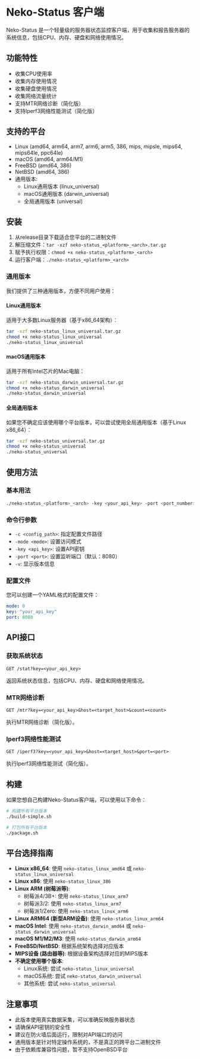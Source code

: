# Neko-Status 客户端

Neko-Status 是一个轻量级的服务器状态监控客户端，用于收集和报告服务器的系统信息，包括CPU、内存、硬盘和网络使用情况。

## 功能特性

- 收集CPU使用率
- 收集内存使用情况
- 收集硬盘使用情况
- 收集网络流量统计
- 支持MTR网络诊断（简化版）
- 支持Iperf3网络性能测试（简化版）

## 支持的平台

- Linux (amd64, arm64, arm7, arm6, arm5, 386, mips, mipsle, mips64, mips64le, ppc64le)
- macOS (amd64, arm64/M1)
- FreeBSD (amd64, 386)
- NetBSD (amd64, 386)
- 通用版本:
  - Linux通用版本 (linux_universal)
  - macOS通用版本 (darwin_universal)
  - 全局通用版本 (universal)

## 安装

1. 从release目录下载适合您平台的二进制文件
2. 解压缩文件：`tar -xzf neko-status_<platform>_<arch>.tar.gz`
3. 赋予执行权限：`chmod +x neko-status_<platform>_<arch>`
4. 运行客户端：`./neko-status_<platform>_<arch>`

### 通用版本

我们提供了三种通用版本，方便不同用户使用：

#### Linux通用版本

适用于大多数Linux服务器（基于x86_64架构）：

```bash
tar -xzf neko-status_linux_universal.tar.gz
chmod +x neko-status_linux_universal
./neko-status_linux_universal
```

#### macOS通用版本

适用于所有Intel芯片的Mac电脑：

```bash
tar -xzf neko-status_darwin_universal.tar.gz
chmod +x neko-status_darwin_universal
./neko-status_darwin_universal
```

#### 全局通用版本

如果您不确定应该使用哪个平台版本，可以尝试使用全局通用版本（基于Linux x86_64）：

```bash
tar -xzf neko-status_universal.tar.gz
chmod +x neko-status_universal
./neko-status_universal
```

## 使用方法

### 基本用法

```bash
./neko-status_<platform>_<arch> -key <your_api_key> -port <port_number>
```

### 命令行参数

- `-c <config_path>`: 指定配置文件路径
- `-mode <mode>`: 设置访问模式
- `-key <api_key>`: 设置API密钥
- `-port <port>`: 设置监听端口（默认：8080）
- `-v`: 显示版本信息

### 配置文件

您可以创建一个YAML格式的配置文件：

```yaml
mode: 0
key: "your_api_key"
port: 8080
```

## API接口

### 获取系统状态

```
GET /stat?key=<your_api_key>
```

返回系统状态信息，包括CPU、内存、硬盘和网络使用情况。

### MTR网络诊断

```
GET /mtr?key=<your_api_key>&host=<target_host>&count=<count>
```

执行MTR网络诊断（简化版）。

### Iperf3网络性能测试

```
GET /iperf3?key=<your_api_key>&host=<target_host>&port=<port>
```

执行Iperf3网络性能测试（简化版）。

## 构建

如果您想自己构建Neko-Status客户端，可以使用以下命令：

```bash
# 构建所有平台版本
./build-simple.sh

# 打包所有平台版本
./package.sh
```

## 平台选择指南

- **Linux x86_64**: 使用 `neko-status_linux_amd64` 或 `neko-status_linux_universal`
- **Linux x86**: 使用 `neko-status_linux_386`
- **Linux ARM (树莓派等)**: 
  - 树莓派4/3B+: 使用 `neko-status_linux_arm7`
  - 树莓派3/2: 使用 `neko-status_linux_arm7`
  - 树莓派1/Zero: 使用 `neko-status_linux_arm6`
- **Linux ARM64 (新型ARM设备)**: 使用 `neko-status_linux_arm64`
- **macOS Intel**: 使用 `neko-status_darwin_amd64` 或 `neko-status_darwin_universal`
- **macOS M1/M2/M3**: 使用 `neko-status_darwin_arm64`
- **FreeBSD/NetBSD**: 根据系统架构选择对应版本
- **MIPS设备 (路由器等)**: 根据设备架构选择对应的MIPS版本
- **不确定使用哪个版本**: 
  - Linux系统: 尝试 `neko-status_linux_universal`
  - macOS系统: 尝试 `neko-status_darwin_universal`
  - 其他系统: 尝试 `neko-status_universal`

## 注意事项

- 此版本使用真实数据采集，可以准确反映服务器状态
- 请确保API密钥的安全性
- 建议在防火墙后面运行，限制对API端口的访问
- 通用版本是针对特定操作系统的，不是真正的跨平台二进制文件
- 由于依赖库兼容性问题，暂不支持OpenBSD平台 